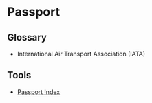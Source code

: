 # Passport

## Glossary

- International Air Transport Association (IATA)

## Tools

- [Passport Index](https://passportindex.org)

<!--
https://gov.br/pf/pt-br/assuntos/passaporte/documentacao/iniciar#content-core
-->
